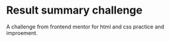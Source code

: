 # Result summary challenge

A challenge from frontend mentor for html and css practice and improement.
